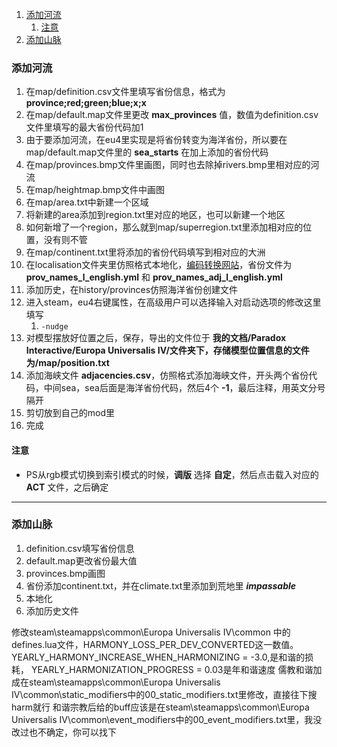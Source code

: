 1. [添加河流](#添加河流)
   1. [注意](#注意)
2. [添加山脉](#添加山脉)

### 添加河流

1. 在map/definition.csv文件里填写省份信息，格式为 **province;red;green;blue;x;x**
2. 在map/default.map文件里更改 **max_provinces** 值，数值为definition.csv文件里填写的最大省份代码加1
3. 由于要添加河流，在eu4里实现是将省份转变为海洋省份，所以要在map/default.map文件里的 **sea_starts** 在加上添加的省份代码
4. 在map/provinces.bmp文件里画图，同时也去除掉rivers.bmp里相对应的河流
5. 在map/heightmap.bmp文件中画图
6. 在map/area.txt中新建一个区域
7. 将新建的area添加到region.txt里对应的地区，也可以新建一个地区
8. 如何新增了一个region，那么就到map/superregion.txt里添加相对应的位置，没有则不管
9. 在map/continent.txt里将添加的省份代码填写到相对应的大洲
10. 在localisation文件夹里仿照格式本地化，[编码转换网站](https://paratranz.cn/utilities/converter "ParaTranz")，省份文件为 **prov_names_l_english.yml** 和 **prov_names_adj_l_english.yml**
11. 添加历史，在history/provinces仿照海洋省份创建文件
12. 进入steam，eu4右键属性，在高级用户可以选择输入对启动选项的修改这里填写 
    1.  `-nudge`
13. 对模型摆放好位置之后，保存，导出的文件位于 **我的文档/Paradox Interactive/Europa Universalis IV/文件夹下，存储模型位置信息的文件为/map/position.txt** 
14. 添加海峡文件 **adjacencies.csv**，仿照格式添加海峡文件，开头两个省份代码，中间sea，sea后面是海洋省份代码，然后4个 **-1**，最后注释，用英文分号隔开
15. 剪切放到自己的mod里
16. 完成

#### 注意
- PS从rgb模式切换到索引模式的时候，**调版** 选择 **自定**，然后点击载入对应的 **ACT** 文件，之后确定

---
### 添加山脉

1. definition.csv填写省份信息
2. default.map更改省份最大值
3. provinces.bmp画图
4. 省份添加continent.txt，并在climate.txt里添加到荒地里 ***impassable***
5. 本地化
6. 添加历史文件


修改steam\steamapps\common\Europa Universalis IV\common 中的defines.lua文件，HARMONY_LOSS_PER_DEV_CONVERTED这一数值。YEARLY_HARMONY_INCREASE_WHEN_HARMONIZING = -3.0,是和谐的损耗，
YEARLY_HARMONIZATION_PROGRESS = 0.03是年和谐速度
儒教和谐加成在steam\steamapps\common\Europa Universalis IV\common\static_modifiers中的00_static_modifiers.txt里修改，直接往下搜harm就行
和谐宗教后给的buff应该是在steam\steamapps\common\Europa Universalis IV\common\event_modifiers中的00_event_modifiers.txt里，我没改过也不确定，你可以找下
